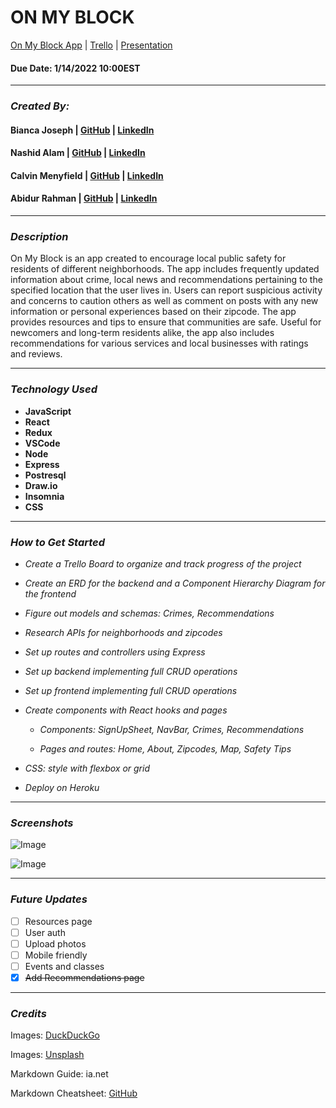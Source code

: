 # **ON MY BLOCK**

[ On My Block App](www.linkedin.com/biancaclairejoseph) | [Trello](https://trello.com/b/6YQIfgNk/on-my-block) | [Presentation](https://docs.google.com/presentation/d/1dZ0a4pu5cIhSksLojSuZa5WLPNdwoxLcTuiJQrp3DOY/edit?usp=sharing)

#### Due Date: 1/14/2022 10:00EST

---

### **_Created By:_**

#### Bianca Joseph | [GitHub](https://github.com/biancajoseph101) | [LinkedIn](https://www.linkedin.com/in/biancaclairejoseph)

#### Nashid Alam | [GitHub](https://github.com/Nashid-Alam) | [LinkedIn](https://www.linkedin.com/in/nashid-alam-02602147)

#### Calvin Menyfield | [GitHub](https://github.com/Kiiris) | [LinkedIn](https://www.linkedin.com/in/calvin-menyfield)

#### Abidur Rahman | [GitHub](https://github.com/dipta3124) | [LinkedIn](https://www.linkedin.com/in/abidurrahmandipta)

---

### **_Description_**

On My Block is an app created to encourage local public safety for residents of different neighborhoods. The app includes frequently updated information about crime, local news and recommendations pertaining to the specified location that the user lives in. Users can report suspicious activity and concerns to caution others as well as comment on posts with any new information or personal experiences based on their zipcode. The app provides resources and tips to ensure that communities are safe. Useful for newcomers and long-term residents alike, the app also includes recommendations for various services and local businesses with ratings and reviews.

---

### **_Technology Used_**

- **JavaScript**
- **React**
- **Redux**
- **VSCode**
- **Node**
- **Express**
- **Postresql**
- **Draw.io**
- **Insomnia**
- **CSS**

---

### **_How to Get Started_**

- _Create a Trello Board to organize and track progress of the project_
- _Create an ERD for the backend and a Component Hierarchy Diagram for the frontend_
- _Figure out models and schemas: Crimes, Recommendations_
- _Research APIs for neighborhoods and zipcodes_
- _Set up routes and controllers using Express_
- _Set up backend implementing full CRUD operations_
- _Set up frontend implementing full CRUD operations_
- _Create components with React hooks and pages_

  - _Components: SignUpSheet, NavBar, Crimes, Recommendations_

  - _Pages and routes: Home, About, Zipcodes, Map, Safety Tips_

- _CSS: style with flexbox or grid_
- _Deploy on Heroku_

---

### **_Screenshots_**

![Image](https://i.imgur.com/RQvX9y9.png)

![Image](https://i.imgur.com/m9pmTAH.png)

---

### **_Future Updates_**

- [ ] Resources page
- [ ] User auth
- [ ] Upload photos
- [ ] Mobile friendly
- [ ] Events and classes
- [x] ~~Add Recommendations page~~

---

### **_Credits_**

Images: [DuckDuckGo](www.duckduckgo.com)

Images: [Unsplash](www.unsplash.com)

Markdown Guide: ia.net

Markdown Cheatsheet: [GitHub](www.github.com)
